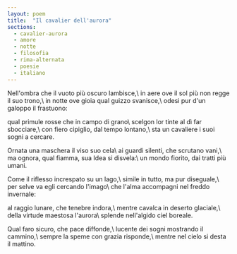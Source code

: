 ```yaml
---
layout: poem
title:  "Il cavalier dell'aurora"
sections:
  - cavalier-aurora
  - amore
  - notte
  - filosofia
  - rima-alternata
  - poesie
  - italiano
---
```


Nell'ombra che il vuoto più oscuro lambisce,\\
in aere ove il sol più non regge il suo trono,\\
in notte ove gioia qual guizzo svanisce,\\
odesi pur d'un galoppo il frastuono:

qual primule rosse che in campo di grano\\
scelgon lor tinte al dì far sbocciare,\\
con fiero cipiglio, dal tempo lontano,\\
sta un cavaliere i suoi sogni a cercare.

Ornata una maschera il viso suo cela\\
ai guardi silenti, che scrutano vani,\\
ma ognora, qual fiamma, sua Idea si disvela:\\
un mondo fiorito, dai tratti più umani.

Come il riflesso increspato su un lago,\\
simile in tutto, ma pur diseguale,\\
per selve va egli cercando l'imago\\
che l'alma accompagni nel freddo invernale:

al raggio lunare, che tenebre indora,\\
mentre cavalca in deserto glaciale,\\
della virtude maestosa l'aurora\\
splende nell'algido ciel boreale.

Qual faro sicuro, che pace diffonde,\\
lucente dei sogni mostrando il cammino,\\
sempre la speme con grazia risponde,\\
mentre nel cielo si desta il mattino.
